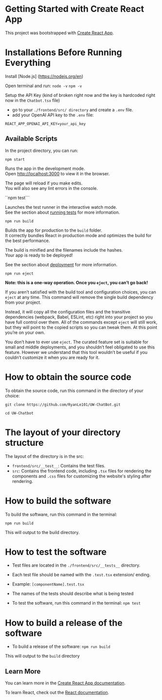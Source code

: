 # Getting Started with Create React App


This project was bootstrapped with [Create React App](https://github.com/facebook/create-react-app).

# Installations Before Running Everything
Install [Node.js] (https://nodejs.org/en)

Open terminal and run:
```node -v```
```npm -v```

Setup the API Key (kind of broken right now and the key is hardcoded right now in the `Chatbot.tsx` file)
- go to your `./frontend/src/ directory` and create a `.env` file.
- add your OpenAI API key to the `.env` file:

```REACT_APP_OPENAI_API_KEY=your_api_key```

## Available Scripts


In the project directory, you can run:


```npm start```


Runs the app in the development mode.\
Open [http://localhost:3000](http://localhost:3000) to view it in the browser.


The page will reload if you make edits.\
You will also see any lint errors in the console.


``npm test```


Launches the test runner in the interactive watch mode.\
See the section about [running tests](https://facebook.github.io/create-react-app/docs/running-tests) for more information.


```npm run build```


Builds the app for production to the `build` folder.\
It correctly bundles React in production mode and optimizes the build for the best performance.


The build is minified and the filenames include the hashes.\
Your app is ready to be deployed!


See the section about [deployment](https://facebook.github.io/create-react-app/docs/deployment) for more information.


```npm run eject```


**Note: this is a one-way operation. Once you `eject`, you can’t go back!**


If you aren’t satisfied with the build tool and configuration choices, you can `eject` at any time. This command will remove the single build dependency from your project.


Instead, it will copy all the configuration files and the transitive dependencies (webpack, Babel, ESLint, etc) right into your project so you have full control over them. All of the commands except `eject` will still work, but they will point to the copied scripts so you can tweak them. At this point you’re on your own.


You don’t have to ever use `eject`. The curated feature set is suitable for small and middle deployments, and you shouldn’t feel obligated to use this feature. However we understand that this tool wouldn’t be useful if you couldn’t customize it when you are ready for it.

# How to obtain the source code
To obtain the source code, run this command in the directory of your choice:

```git clone https://github.com/RyanLe101/UW-ChatBot.git```

```cd UW-Chatbot```

# The layout of your directory structure
The layout of the directory is in the src:
- `frontend/src/__test__`: Contains the test files.
- `src`: Contains the frontend code, including `.tsx` files for rendering the components and `.css` files for customizing the website's styling after rendering.

# How to build the software
To build the software, run this command in the terminal:

```npm run build```

This will output to the build directory.

# How to test the software
- Test files are located in the `./frontend/src/__tests__` directory.

- Each test file should be named with the `.test.tsx` extension/ ending.
- Example: `[componentName].test.tsx`

- The names of the tests should describe what is being tested

- To test the software, run this command in the terminal:
```npm test```

# How to build a release of the software
- To build a release of the software:
```npm run build```

This will output to the `build` directory

## Learn More

You can learn more in the [Create React App documentation](https://facebook.github.io/create-react-app/docs/getting-started).


To learn React, check out the [React documentation](https://reactjs.org/).